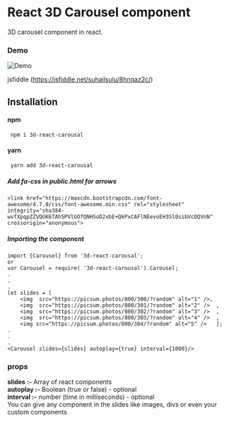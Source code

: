 # React 3D Carousel component
3D carousel component in react.

### Demo 
![Demo](https://i.imgur.com/aa2QTOx.gif)

jsfiddle (https://jsfiddle.net/suhailsulu/8hnqaz2c/) 

## Installation

#### npm 

```
 npm i 3d-react-carousal
```
#### yarn
```
 yarn add 3d-react-carousal
```
##### Add fa-css in public.html for arrows

```
<link href="https://maxcdn.bootstrapcdn.com/font-awesome/4.7.0/css/font-awesome.min.css" rel="stylesheet" integrity="sha384-wvfXpqpZZVQGK6TAh5PVlGOfQNHSoD2xbE+QkPxCAFlNEevoEH3Sl0sibVcOQVnN" crossorigin="anonymous">
```

##### Importing the component
```shell
import {Carousel} from '3d-react-carousal';
or 
var Carousel = require( '3d-react-carousal').Carousel;
.
.
.
let slides = [
    <img  src="https://picsum.photos/800/300/?random" alt="1" />,
    <img  src="https://picsum.photos/800/301/?random" alt="2" />  ,
    <img  src="https://picsum.photos/800/302/?random" alt="3" />  ,
    <img  src="https://picsum.photos/800/303/?random" alt="4" />  ,
    <img src="https://picsum.photos/800/304/?random" alt="5" />   ];
.
.
.
<Carousel slides={slides} autoplay={true} interval={1000}/>

```
### props 
<b>slides :-</b> Array of react components  
<b>autoplay :-</b> Boolean (true or false) - optional  
<b>interval :-</b> number (time in milliseconds) - optional  
You can give any component in the slides like images, divs or even your custom components
